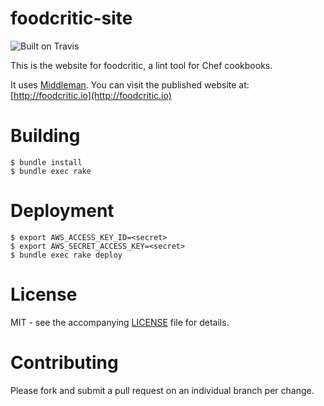 # foodcritic-site
![Built on Travis](https://travis-ci.org/acrmp/foodcritic-site.svg?branch=master)

This is the website for foodcritic, a lint tool for Chef cookbooks.

It uses [Middleman](https://middlemanapp.com/). You can visit the published website at: [http://foodcritic.io](http://foodcritic.io)

# Building

    $ bundle install
    $ bundle exec rake

# Deployment

    $ export AWS_ACCESS_KEY_ID=<secret>
    $ export AWS_SECRET_ACCESS_KEY=<secret>
    $ bundle exec rake deploy

# License
MIT - see the accompanying [LICENSE](https://github.com/acrmp/foodcritic-site/blob/master/LICENSE) file for details.

# Contributing
Please fork and submit a pull request on an individual branch per change.
